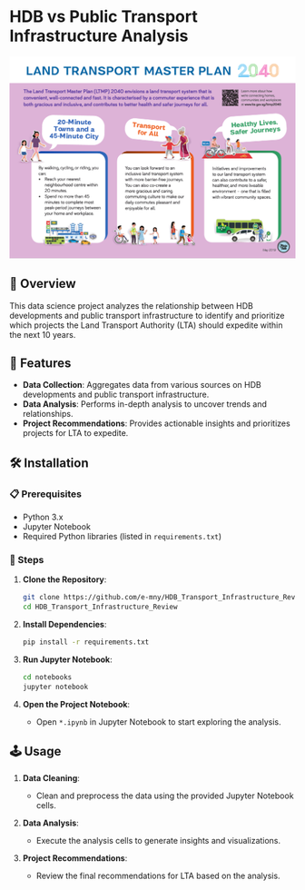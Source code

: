 # HDB vs Public Transport Infrastructure Analysis

![LTAMasterPlan2040](./res/LTMP2040%20Main%20Summary.png)

## 📙 Overview

This data science project analyzes the relationship between HDB developments and public transport infrastructure to identify and prioritize which projects the Land Transport Authority (LTA) should expedite within the next 10 years.

## 💯 Features

- **Data Collection**: Aggregates data from various sources on HDB developments and public transport infrastructure.
- **Data Analysis**: Performs in-depth analysis to uncover trends and relationships.
- **Project Recommendations**: Provides actionable insights and prioritizes projects for LTA to expedite.

## 🛠️ Installation

### 📋 Prerequisites

- Python 3.x
- Jupyter Notebook
- Required Python libraries (listed in `requirements.txt`)

### 📝 Steps

1. **Clone the Repository**:
    ```sh
    git clone https://github.com/e-mny/HDB_Transport_Infrastructure_Review
    cd HDB_Transport_Infrastructure_Review
    ```

2. **Install Dependencies**:
    ```sh
    pip install -r requirements.txt
    ```

3. **Run Jupyter Notebook**:
    ```sh
    cd notebooks
    jupyter notebook
    ```

4. **Open the Project Notebook**:
    - Open `*.ipynb` in Jupyter Notebook to start exploring the analysis.

## 🕹️ Usage

1. **Data Cleaning**:
    - Clean and preprocess the data using the provided Jupyter Notebook cells.

2. **Data Analysis**:
    - Execute the analysis cells to generate insights and visualizations.

3. **Project Recommendations**:
    - Review the final recommendations for LTA based on the analysis.

